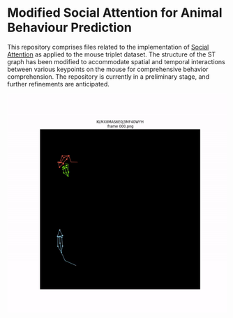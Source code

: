 # Modified Social Attention for Animal Behaviour Prediction
 This repository comprises files related to the implementation of [Social Attention](https://arxiv.org/abs/1710.04689) as applied to the mouse triplet dataset. The structure of the ST graph has been modified to accommodate spatial and temporal interactions between various keypoints on the mouse for comprehensive behavior comprehension. The repository is currently in a preliminary stage, and further refinements are anticipated.
<br>

![](./assets/demo.gif)
